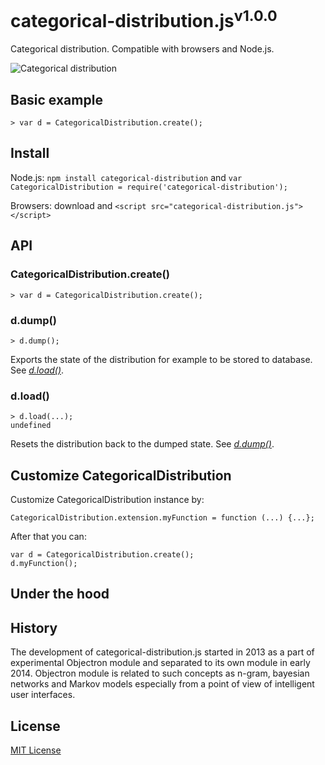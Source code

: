 # categorical-distribution.js<sup>v1.0.0</sup>

Categorical distribution. Compatible with browsers and Node.js.

![Categorical distribution](../master/doc/categorical-distribution-logo-220.png?raw=true)

## Basic example

    > var d = CategoricalDistribution.create();

## Install

Node.js: `npm install categorical-distribution` and `var CategoricalDistribution = require('categorical-distribution');`

Browsers: download and `<script src="categorical-distribution.js"></script>`

## API

### CategoricalDistribution.create()

    > var d = CategoricalDistribution.create();


### d.dump()

    > d.dump();

Exports the state of the distribution for example to be stored to database. See [_d.load()_](#dload).

### d.load()

    > d.load(...);
    undefined

Resets the distribution back to the dumped state. See [_d.dump()_](#ddump).


## Customize CategoricalDistribution

Customize CategoricalDistribution instance by:

    CategoricalDistribution.extension.myFunction = function (...) {...};

After that you can:

    var d = CategoricalDistribution.create();
    d.myFunction();

## Under the hood



## History

The development of categorical-distribution.js started in 2013 as a part of experimental Objectron module and separated to its own module in early 2014. Objectron module is related to such concepts as n-gram, bayesian networks and Markov models especially from a point of view of intelligent user interfaces.

## License

[MIT License](../blob/master/LICENSE)
